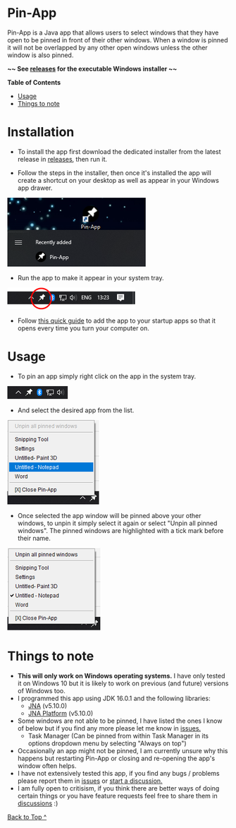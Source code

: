 # Pin-App
Pin-App is a Java app that allows users to select windows that they have open to be pinned in front of their other windows. When a window is pinned it will not be overlapped by any other open windows unless the other window is also pinned.

**\~\~ See [releases](https://github.com/bobcat33/PinApp/releases) for the executable Windows installer \~\~**

**Table of Contents**
* [Usage](#usage)
* [Things to note](#toNote)

<a name="install"></a>
# Installation
* To install the app first download the dedicated installer from the latest release in [releases](https://github.com/bobcat33/PinApp/releases), then run it.

* Follow the steps in the installer, then once it's installed the app will create a shortcut on your desktop as well as appear in your Windows app drawer.

![App shortcuts](images/install1.png)
* Run the app to make it appear in your system tray.

![App in system tray](images/install2.png)
* Follow [this quick guide](https://support.microsoft.com/en-us/windows/add-an-app-to-run-automatically-at-startup-in-windows-10-150da165-dcd9-7230-517b-cf3c295d89dd) to add the app to your startup apps so that it opens every time you turn your computer on.

<a name="usage"></a>
# Usage
* To pin an app simply right click on the app in the system tray.

![App in system tray](images/step1.png)

* And select the desired app from the list.

![select the app](images/step2.png)

* Once selected the app window will be pinned above your other windows, to unpin it simply select it again or select "Unpin all pinned windows". The pinned windows are highlighted with a tick mark before their name.

![unpin the app](images/step3.png)

<a name="toNote"></a>
# Things to note
* **This will only work on Windows operating systems.** I have only tested it on Windows 10 but it is likely to work on previous (and future) versions of Windows too.
* I programmed this app using JDK 16.0.1 and the following libraries:
  - [JNA](https://github.com/java-native-access/jna#jna) (v5.10.0)
  - [JNA Platform](https://github.com/java-native-access/jna#jna-platform) (v5.10.0)
* Some windows are not able to be pinned, I have listed the ones I know of below but if you find any more please let me know in [issues.](https://github.com/bobcat33/PinApp/issues)
  - Task Manager (Can be pinned from within Task Manager in its options dropdown menu by selecting "Always on top")
* Occasionally an app might not be pinned, I am currently unsure why this happens but restarting Pin-App or closing and re-opening the app's window often helps.
* I have not extensively tested this app, if you find any bugs / problems please report them in [issues](https://github.com/bobcat33/PinApp/issues) or [start a discussion.](https://github.com/bobcat33/PinApp/discussions/categories/bugs)
* I am fully open to critisism, if you think there are better ways of doing certain things or you have feature requests feel free to share them in [discussions](https://github.com/bobcat33/PinApp/discussions/categories/ideas) :)

[Back to Top ^](#Pin-App)

